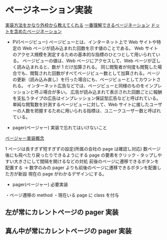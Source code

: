 # ページネーション実装

[実装方法をかなり外枠から教えてくれる](https://tenderfeel.xsrv.jp/javascript/3104/)
[一番理解できるページネーション](https://tech.arc-one.jp/pager-logic)
[ドットを含めたページネーション](https://reffect.co.jp/vue/laravel-vue-js-pagination)

- PV(ページビュー)
  ぺージビューとは、インターネット上で Web サイトや特定の Web ページが読み込まれた回数を示す値のことである。
  Web サイトのアクセス規模を測定するための基本的な指標のひとつとして用いられている。
  ページビューの値は、Web ページにアクセスして、Web ページが正しく読み込まれると、数が 1 だけ加算される。
  同じ閲覧者が何度も閲覧した場合でも、閲覧された回数がすべてページビュー数として加算される。ページの更新（読み込み直し）を行った場合にも、ページビューとしてカウントされる。
  インターネット広告などでは、ページビューと同様のものをインプレッションと呼ぶ場合が多い。
  広告が読み込まれて表示された回数ごとに報酬を支払うタイプの広告はインプレッション保証型広告などと呼ばれている。
  単純な閲覧数を計測するページビューに対して、Web サイトに接したユーザーの人数を把握するために用いられる指標は、ユニークユーザー数と呼ばれている。

- pager(ページャー) 実装で忘れてはいけないこと

[ページャー実装概念](http://coldfusion.pi-point.com/content/point/sample/pager)

1 ページは長すぎず短すぎずの設定(所属の会社の page は確認し対応)
数ページ後にも飛べたり戻ったりできるようにする
page の要素をクリック・タップしやすい大きさにして間隔を開けるなどの対処
前後のページに遷移できるボタンを配置する → 数字のみの pager よりも前後のページに遷移できるボタンを配置した方が新設
現在の page がわかるデザインにする。

- pager(ページャー) 必要実装

・ページ遷移の method
・現在いる page に class を付与

## 左が常にカレントページの pager 実装

## 真ん中が常にカレントページの pager 実装
